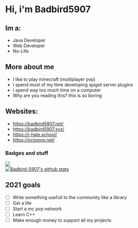 # Hi, i'm Badbird5907
## Im a:<br>
 
 - Java Developer
 - Web Developer
 - No-Life

## More about me
- I like to play minecraft (multiplayer pvp)
- I spend most of my time developing spigot server plugins
- I spend way too much time on a computer
- Why are you reading this? this is so boring 

## Websites:
- https://badbird5907.net/
- https://badbird5907.xyz/
- https://i-hate.school/
- https://octopvp.net/
### Badges and stuff
![](https://komarev.com/ghpvc/?username=Badbird-5907) <br />
[![Badbird-5907's github stats](https://github-readme-stats.vercel.app/api?username=Badbird-5907)](https://github.com/anuraghazra/github-readme-stats)   <br />
## 2021 goals
 - [ ] Write something usefull to the community like a library
 - [ ] Get a life
 - [ ] Start a mc pvp network
 - [ ] Learn C++
 - [ ] Make enough money to support all my projects
